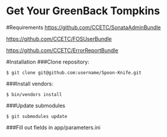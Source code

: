Get Your GreenBack Tompkins
==============================

#Requirements
https://github.com/CCETC/SonataAdminBundle

https://github.com/CCETC/FOSUserBundle

https://github.com/CCETC/ErrorReportBundle


#Installation
###Clone repository:

	$ git clone git@github.com:username/Spoon-Knife.git

###Install vendors:

	$ bin/vendors install

###Update submodules

	$ git submodules update
	
###Fill out fields in app/parameters.ini